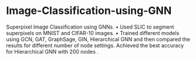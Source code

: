 # Image-Classification-using-GNN
Superpixel Image Classification using GNNs.
• Used SLIC to segment superpixels on MNIST and CIFAR-10 images.
• Trained different models using GCN, GAT, GraphSage, GIN, Hierarchical GNN and then compared the results for
different number of node settings. Achieved the best accuracy for Hierarchical GNN with 200 nodes .
